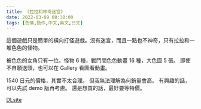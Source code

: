 ```yaml
---
title: 《拉拉和神奇迷宫》
date: 2022-03-09 08:38:00
tags: [色情,動作,中文,英文,日文]
---
```


這個遊戲只是簡單的橫向打怪遊戲。沒有迷宮，而且一點也不神奇，只有拉拉和一堆色色的怪物。

被色色的女角只有一位。怪物 6 種，戰鬥間色色動畫 16 種，大色圖 5 張。
即使不自願送頭，也可以在 Gallery 看圖看動畫。

1540 日元的價格，其實不太合理。
但我無法理解為何銷量會高。
有興趣的話，可以先試 demo 版再考慮。
還是想買的話，最好要等特價。

[DLsite](https://www.dlsite.com/maniax/work/=/product_id/RJ268925.html)
